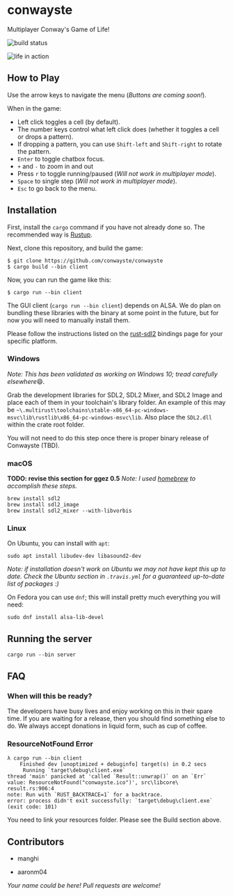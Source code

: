 # conwayste

Multiplayer Conway's Game of Life!

![build status](https://api.travis-ci.com/conwayste/conwayste.svg?branch=master)

![life in action](https://s7.gifyu.com/images/BlaringTidyDutchsmoushond-mobile.gif)

## How to Play

Use the arrow keys to navigate the menu (*Buttons are coming soon!*).

When in the game:

* Left click toggles a cell (by default).
* The number keys control what left click does (whether it toggles a cell or drops a pattern).
* If dropping a pattern, you can use `Shift-left` and `Shift-right` to rotate the pattern.
* `Enter` to toggle chatbox focus.
* `+` and `-` to zoom in and out
* Press `r` to toggle running/paused (*Will not work in multiplayer mode*).
* `Space` to single step (*Will not work in multiplayer mode*).
* `Esc` to go back to the menu.

## Installation
First, install the `cargo` command if you have not already done so. The recommended way is [Rustup](https://rustup.rs/).

Next, clone this repository, and build the game:

```
$ git clone https://github.com/conwayste/conwayste
$ cargo build --bin client
```

Now, you can run the game like this:

```
$ cargo run --bin client
```

The GUI client (`cargo run --bin client`) depends on ALSA. We do plan on bundling these libraries with the binary at some point in the future, but for now you will need to manually install them.

Please follow the instructions listed on the [rust-sdl2](https://github.com/Rust-SDL2/rust-sdl2) bindings page for your specific platform.

### Windows
_Note: This has been validated as working on Windows 10; tread carefully elsewhere_:smile:_._

Grab the development libraries for SDL2, SDL2 Mixer, and SDL2 Image and place each of them in your toolchain's library folder. An example of this may be `~\.multirust\toolchains\stable-x86_64-pc-windows-msvc\lib\rustlib\x86_64-pc-windows-msvc\lib`.
Also place the `SDL2.dll` within the crate root folder.

You will not need to do this step once there is proper binary release of Conwayste (TBD).

### macOS

**TODO: revise this section for ggez 0.5**
_Note: I used [homebrew](https://brew.sh/) to accomplish these steps._
```
brew install sdl2
brew install sdl2_image 
brew install sdl2_mixer --with-libvorbis

```

### Linux

On Ubuntu, you can install with `apt`:

```
sudo apt install libudev-dev libasound2-dev
```

_Note: if installation doesn't work on Ubuntu we may not have kept this up to date. Check the Ubuntu section in `.travis.yml` for a guaranteed up-to-date list of packages :)_

On Fedora you can use `dnf`; this will install pretty much everything you will need:

```
sudo dnf install alsa-lib-devel
```

## Running the server

```
cargo run --bin server
```

## FAQ

### When will this be ready?

The developers have busy lives and enjoy working on this in their spare time. If you are waiting for a release, then you should find something else to do. We always accept donations in liquid form, such as cup of coffee.

### ResourceNotFound Error
```
λ cargo run --bin client                                                                                                
    Finished dev [unoptimized + debuginfo] target(s) in 0.2 secs                                                        
     Running `target\debug\client.exe`                                                                                  
thread 'main' panicked at 'called `Result::unwrap()` on an `Err` value: ResourceNotFound("conwayste.ico")', src\libcore\
result.rs:906:4                                                                                                         
note: Run with `RUST_BACKTRACE=1` for a backtrace.                                                                      
error: process didn't exit successfully: `target\debug\client.exe` (exit code: 101)                                     
```
You need to link your resources folder. Please see the Build section above.

## Contributors

* manghi

* aaronm04

_Your name could be here! Pull requests are welcome!_
